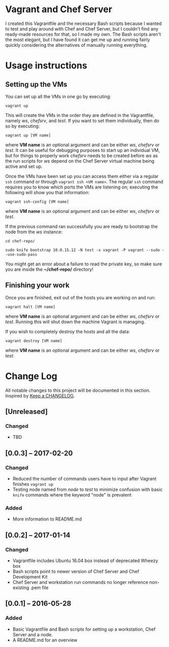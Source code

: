# Vagrant and Chef Server
I created this Vagrantfile and the necessary Bash scripts because I wanted to test and play around with Chef and Chef Server, but I couldn't find any ready-made resources for that, so I made my own. The Bash scripts aren't the most elegant, but I have found it can get me up and running fairly quickly considering the alternatives of manually running everything.

# Usage instructions
## Setting up the VMs

You can set up all the VMs in one go by executing:

`vagrant up`

This will create the VMs in the order they are defined in the Vagrantfile, namely *ws*, *chefsrv*, and *test*. If you want to set them individually, then do so by executing:

`vagrant up [VM name]`

where **VM name** is an optional argument and can be either *ws*, *chefsrv* or *test*. It can be useful for debugging purposes to start up an individual VM, but for things to properly work *chefsrv* needs to be created before *ws* as the run scripts for *ws* depend on the Chef Server virtual machine being active and set up.

Once the VMs have been set up you can access them either via a regular `ssh` command or through `vagrant ssh <VM name>`. The regular `ssh` command requires you to know which ports the VMs are listening on; executing the following will show you that information:

`vagrant ssh-config [VM name]`

where **VM name** is an optional argument and can be either *ws*, *chefsrv* or *test*.

If the previous command ran successfully you are ready to bootstrap the node from the *ws* instance:

`cd chef-repo/`

`sudo knife bootstrap 10.0.15.12 -N test -x vagrant -P vagrant --sudo --use-sudo-pass`

You might get an error about a failure to read the private key, so make sure you are inside the **~/chef-repo/** directory!

## Finishing your work
Once you are finished, exit out of the hosts you are working on and run:

`vagrant halt [VM name]`

where **VM name** is an optional argument and can be either *ws*, *chefsrv* or *test*. Running this will shut down the machine Vagrant is managing.

If you wish to completely destroy the hosts and all the data:

`vagrant destroy [VM name]`

where **VM name** is an optional argument and can be either *ws*, *chefsrv* or *test*.

# Change Log
All notable changes to this project will be documented in this section. Inspired by [Keep a CHANGELOG](http://keepachangelog.com/).

## [Unreleased]
### Changed
- TBD

## [0.0.3] – 2017-02-20
### Changed
- Reduced the number of commands users have to input after Vagrant finishes `vagrant up`
- Testing node named from *node* to *test* to minimize confusion with basic `knife` commands where the keyword "node" is prevalent

### Added
- More information to README.md

## [0.0.2] – 2017-01-14
### Changed
- Vagrantfile includes Ubuntu 16.04 box instead of deprecated Wheezy box
- Bash scripts point to newer version of Chef Server and Chef Development Kit
- Chef Server and workstation run commands no longer reference non-existing .pem file

## [0.0.1] – 2016-05-28
### Added
- Basic Vagrantfile and Bash scripts for setting up a workstation, Chef Server and a node.
- A README.md for an overview
